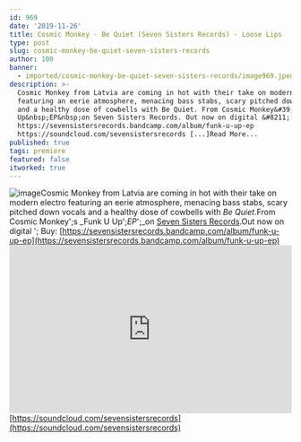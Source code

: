 ```yaml
---
id: 969
date: '2019-11-26'
title: Cosmic Monkey - Be Quiet (Seven Sisters Records) - Loose Lips
type: post
slug: cosmic-monkey-be-quiet-seven-sisters-records
author: 100
banner:
  - imported/cosmic-monkey-be-quiet-seven-sisters-records/image969.jpeg
description: >-
  Cosmic Monkey from Latvia are coming in hot with their take on modern electro
  featuring an eerie atmosphere, menacing bass stabs, scary pitched down vocals
  and a healthy dose of cowbells with Be Quiet. From Cosmic Monkey&#39;s Funk U
  Up&nbsp;EP&nbsp;on Seven Sisters Records. Out now on digital &#8211; Buy:
  https://sevensistersrecords.bandcamp.com/album/funk-u-up-ep
  https://soundcloud.com/sevensistersrecords [...]Read More...
published: true
tags: premiere
featured: false
itworked: true
---
```

![image](../imported/cosmic-monkey-be-quiet-seven-sisters-records/image969.jpeg)Cosmic Monkey from Latvia are coming in hot with their take on modern electro featuring an eerie atmosphere, menacing bass stabs, scary pitched down vocals and a healthy dose of cowbells with _Be Quiet_.From Cosmic Monkey';s _Funk U Up';_EP_';_on [Seven Sisters Records](https://sevensistersrecords.bandcamp.com/).Out now on digital '; Buy: [](https://sevensistersrecords.bandcamp.com/album/funk-u-up-ep?fbclid=IwAR21s3UXIk9-s9NLCJcHC8o6IfB4OEnVPBDhXP8ysb428J3FiOioPHsokmw)[https://sevensistersrecords.bandcamp.com/album/funk-u-up-ep](https://sevensistersrecords.bandcamp.com/album/funk-u-up-ep)<iframe width='100%' height='300' scrolling='no' frameborder='no' allow='autoplay' src='https://w.soundcloud.com/player/?url=https%3A//api.soundcloud.com/tracks/718952350&color=%23ff5500&auto_play=false&hide_related=false&show_comments=true&show_user=true&show_reposts=false&show_teaser=true'></iframe>[](https://soundcloud.com/sevensistersrecords)[https://soundcloud.com/sevensistersrecords](https://soundcloud.com/sevensistersrecords)